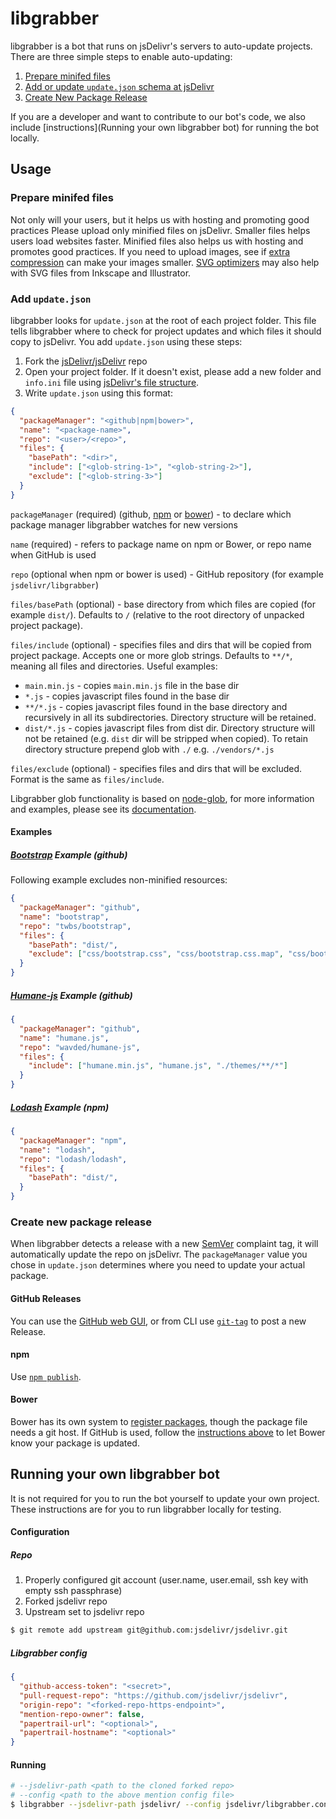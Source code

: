 libgrabber
==========

libgrabber is a bot that runs on jsDelivr's servers to auto-update projects.
There are three simple steps to enable auto-updating:

1. [Prepare minifed files](#prepare-minifed-files)
2. [Add or update `update.json` schema at jsDelivr](#add-updatejson-schema-at-jsdelivrjsdelivr)
3. [Create New Package Release](#create-new-package-release)

If you are a developer and want to contribute to our bot's code, we also include [instructions](Running your own libgrabber bot) for running the bot locally.

Usage
-----

### Prepare minifed files
Not only will your users, but it helps us with hosting and promoting good practices 
Please upload only minified files on jsDelivr.  Smaller files helps users load websites faster.  Minified files also helps us with hosting and promotes good practices.  If you need to upload images, see if [extra compression](http://www.sitepoint.com/image-compression-tools/) can make your images smaller.  [SVG optimizers](https://github.com/svg/svgo#svgo----) may also help with SVG files from Inkscape and Illustrator.
<a href="#updatejson-schema"></a>
### Add `update.json`

libgrabber looks for `update.json` at the root of each project folder.  This file tells libgrabber where to check for project updates and which files it should copy to jsDelivr.  You add `update.json` using these steps:

1. Fork the [jsDelivr/jsDelivr](https://github.com/jsdelivr/jsdelivr) repo
2. Open your project folder.  If it doesn't exist, please add a new folder and `info.ini` file using [jsDelivr's file structure](https://github.com/jsdelivr/jsdelivr#file-structure).
3. Write `update.json` using this format:

```json
{
  "packageManager": "<github|npm|bower>",
  "name": "<package-name>",
  "repo": "<user>/<repo>",
  "files": {
    "basePath": "<dir>",
    "include": ["<glob-string-1>", "<glob-string-2>"],
    "exclude": ["<glob-string-3>"]
  }
}
```

`packageManager` (required) (github, [npm](http://npmjs.org/) or [bower](http://bower.io/)) - to declare which package manager libgrabber watches for new versions

`name` (required) - refers to package name on npm or Bower, or repo name when GitHub is used

`repo` (optional when npm or bower is used) - GitHub repository (for example `jsdelivr/libgrabber`)

`files/basePath` (optional) - base directory from which files are copied (for example `dist/`). Defaults to `/` (relative to the root directory of unpacked project package).

`files/include` (optional) - specifies files and dirs that will be copied from project package. Accepts one or more glob strings. Defaults to `**/*`, meaning all files and directories. Useful examples:

- `main.min.js` - copies `main.min.js` file in the base dir
- `*.js` - copies javascript files found in the base dir
- `**/*.js` - copies javascript files found in the base directory and recursively in all its subdirectories. Directory structure will be retained.
- `dist/*.js` - copies javascript files from dist dir. Directory structure will not be retained (e.g. `dist` dir will be stripped when copied). To retain directory structure prepend glob with `./` e.g. `./vendors/*.js` 

`files/exclude` (optional) - specifies files and dirs that will be excluded.  Format is the same as `files/include`.

Libgrabber glob functionality is based on [node-glob](https://github.com/isaacs/node-glob), for more information and examples, please see its [documentation](https://github.com/isaacs/node-glob).

#### Examples

##### [Bootstrap](https://github.com/twbs/bootstrap) Example (github)

Following example excludes non-minified resources:

```json
{
  "packageManager": "github",
  "name": "bootstrap",
  "repo": "twbs/bootstrap",
  "files": {
    "basePath": "dist/",
    "exclude": ["css/bootstrap.css", "css/bootstrap.css.map", "css/bootstrap-theme.css", "css/bootstrap-theme.css.map", "js/bootstrap.js"]
  }
}
```

##### [Humane-js](https://github.com/wavded/humane-js) Example (github)

```json
{
  "packageManager": "github",
  "name": "humane.js",
  "repo": "wavded/humane-js",
  "files": {
    "include": ["humane.min.js", "humane.js", "./themes/**/*"]
  }
}
```

##### [Lodash](https://github.com/lodash/lodash) Example (npm)

```json
{
  "packageManager": "npm",
  "name": "lodash",
  "repo": "lodash/lodash",
  "files": {
    "basePath": "dist/",
  }
}
```

### Create new package release

When libgrabber detects a release with a new [SemVer](http://semver.org/) complaint tag, it will automatically update the repo on jsDelivr.  The `packageManager` value you chose in `update.json` determines where you need to update your actual package.

#### GitHub Releases

You can use the [GitHub web GUI](https://help.github.com/articles/creating-releases), or from CLI use [`git-tag`](http://git-scm.com/book/en/Git-Basics-Tagging) to post a new Release.

#### npm

Use [`npm publish`](https://www.npmjs.org/doc/cli/npm-publish.html).

#### Bower

Bower has its own system to [register packages](http://bower.io/docs/creating-packages/), though the package file needs a git host.  If GitHub is used, follow the [instructions above](#github-releases) to let Bower know your package is updated.


Running your own libgrabber bot
-------------------------------

It is not required for you to run the bot yourself to update your own project.  These instructions are for you to run libgrabber locally for testing.

#### Configuration

##### Repo

1. Properly configured git account (user.name, user.email, ssh key with empty ssh passphrase)
2. Forked jsdelivr repo
3. Upstream set to jsdelivr repo
```bash
$ git remote add upstream git@github.com:jsdelivr/jsdelivr.git
```

##### Libgrabber config

```json
{
  "github-access-token": "<secret>",
  "pull-request-repo": "https://github.com/jsdelivr/jsdelivr",
  "origin-repo": "<forked-repo-https-endpoint>",
  "mention-repo-owner": false,
  "papertrail-url": "<optional>",
  "papertrail-hostname": "<optional>"
}
```

#### Running

```bash
# --jsdelivr-path <path to the cloned forked repo>
# --config <path to the above mention config file>
$ libgrabber --jsdelivr-path jsdelivr/ --config jsdelivr/libgrabber.config.json
```
